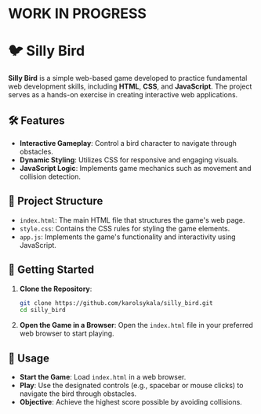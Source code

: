 # WORK IN PROGRESS
# 🐦 Silly Bird

**Silly Bird** is a simple web-based game developed to practice fundamental web development skills, including **HTML**, **CSS**, and **JavaScript**. The project serves as a hands-on exercise in creating interactive web applications.

## 🛠️ Features

- **Interactive Gameplay**: Control a bird character to navigate through obstacles.
- **Dynamic Styling**: Utilizes CSS for responsive and engaging visuals.
- **JavaScript Logic**: Implements game mechanics such as movement and collision detection.

## 📂 Project Structure

- `index.html`: The main HTML file that structures the game's web page.
- `style.css`: Contains the CSS rules for styling the game elements.
- `app.js`: Implements the game's functionality and interactivity using JavaScript.

## 🚀 Getting Started

1. **Clone the Repository**:
   ```sh
   git clone https://github.com/karolsykala/silly_bird.git
   cd silly_bird
   ```

2. **Open the Game in a Browser**:
   Open the `index.html` file in your preferred web browser to start playing.

## 📝 Usage

- **Start the Game**: Load `index.html` in a web browser.
- **Play**: Use the designated controls (e.g., spacebar or mouse clicks) to navigate the bird through obstacles.
- **Objective**: Achieve the highest score possible by avoiding collisions.
